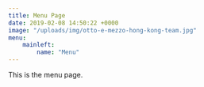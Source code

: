 ```yaml
---
title: Menu Page
date: 2019-02-08 14:50:22 +0000
image: "/uploads/img/otto-e-mezzo-hong-kong-team.jpg"
menu: 
    mainleft:
        name: "Menu"
---
```

This is the menu page.